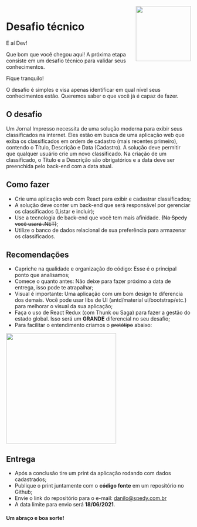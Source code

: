 <img src="https://user-images.githubusercontent.com/7651244/105104842-69624780-5a89-11eb-8137-3dc939a9bad9.png" align="right" height="150"/>


# Desafio técnico 

E aí Dev!

Que bom que você chegou aqui! A próxima etapa consiste em um desafio técnico para validar seus conhecimentos.

Fique tranquilo! 

O desafio é simples e visa apenas identificar em qual nível seus conhecimentos estão. Queremos saber o que você já é capaz de fazer.


## O desafio

Um Jornal Impresso necessita de uma solução moderna para exibir seus classificados na internet. 
Eles estão em busca de uma aplicação web que exiba os classificados em ordem de cadastro (mais recentes primeiro), contendo o Título, Descrição e Data (Cadastro).
A solução deve permitir que qualquer usuário crie um novo classificado.
Na criação de um classificado, o Título e a Descrição são obrigatórios e a data deve ser preenchida pelo back-end com a data atual.

## Como fazer

- Crie uma aplicação web com React para exibir e cadastrar classificados;
- A solução deve conter um back-end que será responsável por gerenciar os classificados (Listar e incluir);
- Use a tecnologia de back-end que você tem mais afinidade. <del>(Na Spedy você usará .NET)</del>;
- Utilize o banco de dados relacional de sua preferência para armazenar os classificados.


## Recomendações
- Capriche na qualidade e organização do código: Esse é o principal ponto que analisamos;
- Comece o quanto antes: Não deixe para fazer próximo a data de entrega, isso pode te atrapalhar;
- Visual é importante: Uma aplicação com um bom design te diferencia dos demais. Você pode usar libs de UI (antd/material ui/bootstrap/etc.) para melhorar o visual da sua aplicação;
- Faça o uso de React Redux (com Thunk ou Saga) para fazer a gestão do estado global. Isso será um **GRANDE** diferencial no seu desafio;
- Para facilitar o entendimento criamos o <del>protótipo</del> abaixo:
<img src="https://user-images.githubusercontent.com/7651244/105104880-7a12bd80-5a89-11eb-9ba0-71a7a621607b.png" height="300"/>
 
## Entrega
- Após a conclusão tire um print da aplicação rodando com dados cadastrados;
- Publique o print juntamente com o **código fonte** em um repositório no Github;
- Envie o link do repositório para o e-mail: danilo@spedy.com.br
- A data limite para envio será **18/06/2021**.

#### Um abraço e boa sorte!
